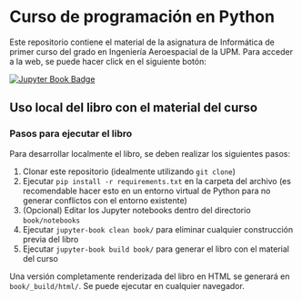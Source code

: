 # Curso de programación en Python

Este repositorio contiene el material de la asignatura de Informática de primer curso del grado en Ingeniería Aeroespacial de la UPM. Para acceder a la web, se puede hacer click en el siguiente botón:

[![Jupyter Book Badge](https://jupyterbook.org/badge.svg)](https://rayleighlord.github.io/ProgrammingETSIAE/intro.html)

## Uso local del libro con el material del curso

### Pasos para ejecutar el libro

Para desarrollar localmente el libro, se deben realizar los siguientes pasos:

1. Clonar este repositorio (idealmente utilizando `git clone`)
2. Ejecutar `pip install -r requirements.txt` en la carpeta del archivo (es recomendable hacer esto en un entorno virtual de Python para no generar conflictos con el entorno existente)
3. (Opcional) Editar los Jupyter notebooks dentro del directorio `book/notebooks`
4. Ejecutar `jupyter-book clean book/` para eliminar cualquier construcción previa del libro
5. Ejecutar `jupyter-book build book/` para generar el libro con el material del curso

Una versión completamente renderizada del libro en HTML se generará en `book/_build/html/`. Se puede ejecutar en cualquier navegador.
